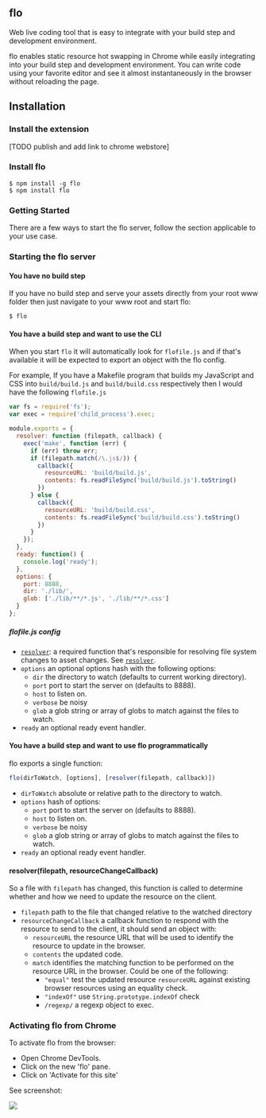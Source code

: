 flo
---

Web live coding tool that is easy to integrate with your build step and development environment.

flo enables static resource hot swapping in Chrome while easily integrating into your build step and development environment.
You can write code using your favorite editor and see it almost instantaneously in the browser without reloading the page.

## Installation

### Install the extension

[TODO publish and add link to chrome webstore]

### Install flo

```
$ npm install -g flo
$ npm install flo
```

### Getting Started

There are a few ways to start the flo server, follow the section applicable to your use case.

### Starting the flo server

#### You have no build step

If you have no build step and serve your assets directly from your root www folder then just navigate
to your www root and start flo:

```
$ flo
```

#### You have a build step and want to use the CLI

When you start `flo` it will automatically look for `flofile.js` and if that's available it will be expected to export an object with the flo config.

For example, If you have a Makefile program that builds my JavaScript and CSS into `build/build.js` and `build/build.css` respectively then I would have the following `flofile.js`

```js
var fs = require('fs');
var exec = require('child_process').exec;

module.exports = {
  resolver: function (filepath, callback) {
    exec('make', function (err) {
      if (err) throw err;
      if (filepath.match(/\.js$/)) {
        callback({
          resourceURL: 'build/build.js',
          contents: fs.readFileSync('build/build.js').toString()
        })
      } else {
        callback({
          resourceURL: 'build/build.css',
          contents: fs.readFileSync('build/build.css').toString()
        })
      }
    });
  },
  ready: function() {
    console.log('ready');
  },
  options: {
    port: 8888,
    dir: './lib/',
    glob: ['./lib/**/*.js', './lib/**/*.css']
  }
};
```

##### flofile.js config

* [`resolver`](#resolverfilepath-callback): a required function that's responsible for resolving file system changes to asset changes. See [`resolver`](#resolverfilepath-callback).
* `options` an optional options hash with the following options:
  * `dir` the directory to watch (defaults to current working directory).
  * `port` port to start the server on (defaults to 8888).
  * `host` to listen on.
  * `verbose` be noisy
  * `glob` a glob string or array of globs to match against the files to watch.
* `ready` an optional ready event handler.

#### You have a build step and want to use flo programmatically

flo exports a single function:
```js
flo(dirToWatch, [options], [resolver(filepath, callback)])
```
* `dirToWatch` absolute or relative path to the directory to watch.
* `options` hash of options:
    * `port` port to start the server on (defaults to 8888).
    * `host` to listen on.
    * `verbose` be noisy
    * `glob` a glob string or array of globs to match against the files to watch.
* `ready` an optional ready event handler.

#### resolver(filepath, resourceChangeCallback)

So a file with `filepath` has changed, this function is called to determine whether and how we need to update the resource on the client.

* `filepath` path to the file that changed relative to the watched directory
* `resourceChangeCallback` a callback function to respond with the resource to send to the client, it should send an object with:
  * `resourceURL` the resource URL that will be used to identify the resource to update in the browser.
  * `contents` the updated code.
  * `match` identifies the matching function to be performed on the resource URL in the browser. Could be one of the following:
    * `"equal"` test the updated resource `resourceURL` against existing browser resources using an equality check.
    * `"indexOf"` use `String.prototype.indexOf` check
    * `/regexp/` a regexp object to exec.

### Activating flo from Chrome

To activate flo from the browser:

* Open Chrome DevTools.
* Click on the new 'flo' pane.
* Click on 'Activate for this site'

See screenshot:

![](http://i.imgur.com/SamY32i.png)
